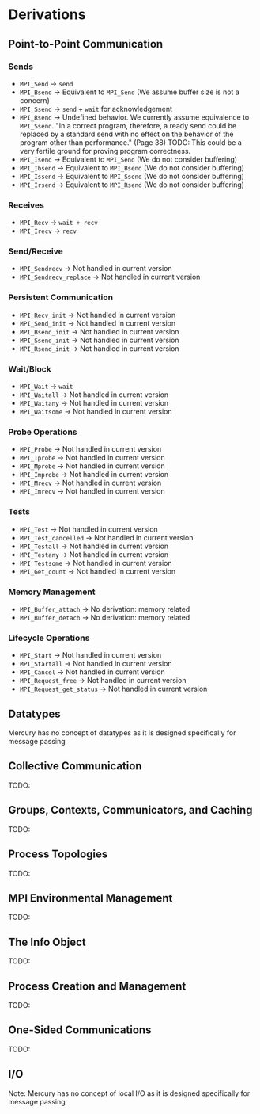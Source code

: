 # Derivations

## Point-to-Point Communication

### Sends
* `MPI_Send` -> `send`
* `MPI_Bsend` -> Equivalent to `MPI_Send` (We assume buffer size is not a concern)
* `MPI_Ssend` -> `send` + `wait` for acknowledgement
* `MPI_Rsend` -> Undefined behavior. We currently assume equivalence to `MPI_Ssend`. "In a correct program, therefore, a ready send could be replaced by a standard send with no effect on the behavior of the program other than performance." (Page 38) TODO: This could be a very fertile ground for proving program correctness.
* `MPI_Isend` -> Equivalent to `MPI_Send` (We do not consider buffering)
* `MPI_Ibsend` -> Equivalent to `MPI_Bsend` (We do not consider buffering)
* `MPI_Issend` -> Equivalent to `MPI_Ssend` (We do not consider buffering)
* `MPI_Irsend` -> Equivalent to `MPI_Rsend` (We do not consider buffering)

### Receives
* `MPI_Recv` -> `wait + recv`
* `MPI_Irecv` -> `recv`

### Send/Receive
* `MPI_Sendrecv` -> Not handled in current version
* `MPI_Sendrecv_replace` -> Not handled in current version

### Persistent Communication
* `MPI_Recv_init` -> Not handled in current version
* `MPI_Send_init` -> Not handled in current version
* `MPI_Bsend_init` -> Not handled in current version
* `MPI_Ssend_init` -> Not handled in current version
* `MPI_Rsend_init` -> Not handled in current version

### Wait/Block
* `MPI_Wait` -> `wait`
* `MPI_Waitall` -> Not handled in current version
* `MPI_Waitany` -> Not handled in current version
* `MPI_Waitsome` -> Not handled in current version

### Probe Operations
* `MPI_Probe` -> Not handled in current version
* `MPI_Iprobe` -> Not handled in current version
* `MPI_Mprobe` -> Not handled in current version
* `MPI_Improbe` -> Not handled in current version
* `MPI_Mrecv` -> Not handled in current version
* `MPI_Imrecv` -> Not handled in current version

### Tests
* `MPI_Test` -> Not handled in current version
* `MPI_Test_cancelled` -> Not handled in current version
* `MPI_Testall` -> Not handled in current version
* `MPI_Testany` -> Not handled in current version
* `MPI_Testsome` -> Not handled in current version
* `MPI_Get_count` -> Not handled in current version

### Memory Management
* `MPI_Buffer_attach` -> No derivation: memory related
* `MPI_Buffer_detach` -> No derivation: memory related

### Lifecycle Operations
* `MPI_Start` -> Not handled in current version
* `MPI_Startall` -> Not handled in current version
* `MPI_Cancel` -> Not handled in current version
* `MPI_Request_free` -> Not handled in current version
* `MPI_Request_get_status` -> Not handled in current version

## Datatypes
Mercury has no concept of datatypes as it is designed specifically for message passing

## Collective Communication
TODO:

## Groups, Contexts, Communicators, and Caching
TODO:

## Process Topologies
TODO:

## MPI Environmental Management
TODO:

## The Info Object
TODO:

## Process Creation and Management
TODO:

## One-Sided Communications
TODO:

## I/O
Note: Mercury has no concept of local I/O as it is designed specifically for message passing
